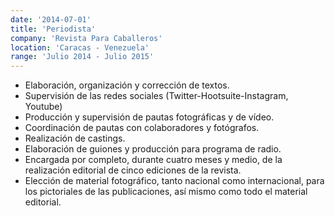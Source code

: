 ```yaml
---
date: '2014-07-01'
title: 'Periodista'
company: 'Revista Para Caballeros'
location: 'Caracas - Venezuela'
range: 'Julio 2014 - Julio 2015'
---
```


- Elaboración, organización y corrección de textos.
- Supervisión de las redes sociales (Twitter-Hootsuite-Instagram, Youtube)
- Producción y supervisión de pautas fotográficas y de vídeo.
- Coordinación de pautas con colaboradores y fotógrafos.
- Realización de castings. 
- Elaboración de guiones y producción para programa de radio.
- Encargada por completo, durante cuatro meses y medio, de la realización editorial de cinco ediciones de la revista.
- Elección de material fotográfico, tanto nacional como internacional, para los pictoriales de las publicaciones, así mismo como todo el material editorial.
